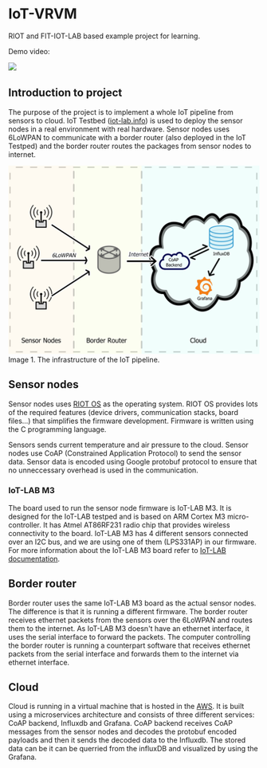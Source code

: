 # IoT-VRVM

RIOT and FIT-IOT-LAB based example project for learning.

Demo video:

[![](https://markdown-videos-api.jorgenkh.no/youtube/0KT0vdDhLT4)](https://youtu.be/0KT0vdDhLT4)


## Introduction to project

The purpose of the project is to implement a whole IoT pipeline from sensors to cloud. IoT Testbed ([iot-lab.info](https://iot-lab.info)) is used to deploy the sensor nodes in a real environment with real hardware. Sensor nodes uses 6LoWPAN to communicate with a border router (also deployed in the IoT Testped) and the border router routes the packages from sensor nodes to internet.

![Infrastructure](/images/infrastructure.png)
Image 1. The infrastructure of the IoT pipeline.

## Sensor nodes

Sensor nodes uses [RIOT OS](https://www.riot-os.org/) as the operating system. RIOT OS provides lots of the required features (device drivers, communication stacks, board files...) that simplifies the firmware development. Firmware is written using the C programming language.

Sensors sends current temperature and air pressure to the cloud. Sensor nodes use CoAP (Constrained Application Protocol) to send the sensor data. Sensor data is encoded using Google protobuf protocol to ensure that no unneccessary overhead is used in the communication.

### IoT-LAB M3

The board used to run the sensor node firmware is IoT-LAB M3. It is designed for the IoT-LAB testped and is based on ARM Cortex M3 micro-controller. It has Atmel AT86RF231 radio chip that provides wireless connectivity to the board. IoT-LAB M3 has 4 different sensors connected over an I2C bus, and we are using one of them (LPS331AP) in our firmware. For more information about the IoT-LAB M3 board refer to [IoT-LAB documentation](https://www.iot-lab.info/docs/boards/iot-lab-m3/).

## Border router

Border router uses the same IoT-LAB M3 board as the actual sensor nodes. The difference is that it is running a different firmware. The border router receives ethernet packets from the sensors over the 6LoWPAN and routes them to the internet. As IoT-LAB M3 doesn't have an ethernet interface, it uses the serial interface to forward the packets. The computer controlling the border router is running a counterpart software that receives ethernet packets from the serial interface and forwards them to the internet via ethernet interface.

## Cloud

Cloud is running in a virtual machine that is hosted in the [AWS](https://aws.amazon.com/). It is built using a microservices architecture and consists of three different services: CoAP backend, Influxdb and Grafana. CoAP backend receives CoAP messages from the sensor nodes and decodes the protobuf encoded payloads and then it sends the decoded data to the Influxdb. The stored data can be it can be querried from the influxDB and visualized by using the Grafana.
